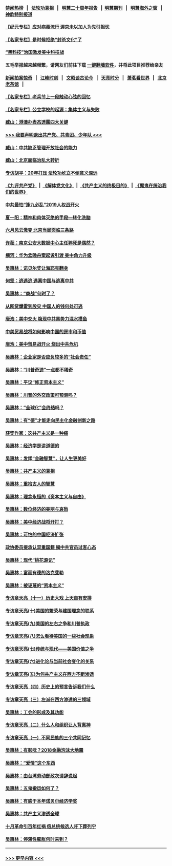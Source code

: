 #### [禁闻热榜](热点新闻.md?=0)  &nbsp;&nbsp;|&nbsp;&nbsp; [法轮功真相](https://github.com/gfw-breaker/truth/blob/master/README.md?=0) &nbsp;&nbsp;|&nbsp;&nbsp; [明慧二十周年报告](https://github.com/gfw-breaker/mh-reports/blob/master/README.md?=0) &nbsp;&nbsp;|&nbsp;&nbsp;[明慧期刊](https://github.com/gfw-breaker/mh-qikan) &nbsp;&nbsp;|&nbsp;&nbsp; [明慧海外之窗](https://github.com/gfw-breaker/mh-news/blob/master/README.md?=0) &nbsp;&nbsp;|&nbsp;&nbsp; [神韵特别报道](https://github.com/gfw-breaker/mh-news/blob/master/shenyun.md?=0)
#### [【纪元专栏】应对病毒流行 渥京未以加人为先引担忧](../pages/nsc423/n11875714.md?t=02271231) 
#### [【名家专栏】是时候拒绝“封杀文化”了](../pages/nsc423/n11814093.md?t=02271231) 
#### [“黑科技”治国激发美中科技战](../pages/nsc423/n11638056.md?t=02271231) 
#### 五毛举报越来越频繁，请网友们前往下载 [一键翻墙软件](https://github.com/gfw-breaker/ssr-accounts)，并将此项目推荐给亲友
#### [新闻拍案惊奇](https://github.com/gfw-breaker/banned-news/blob/master/pages/link4.md) &nbsp;&nbsp;|&nbsp;&nbsp; [江峰时刻](https://github.com/gfw-breaker/banned-news/blob/master/pages/link4.md) &nbsp;&nbsp;|&nbsp;&nbsp; [文昭谈古论今](https://github.com/gfw-breaker/banned-news/blob/master/pages/link4.md) &nbsp;&nbsp;|&nbsp;&nbsp; [天亮时分](https://github.com/gfw-breaker/banned-news/blob/master/pages/link4.md) &nbsp;&nbsp;|&nbsp;&nbsp; [萧茗看世界](https://github.com/gfw-breaker/banned-news/blob/master/pages/link4.md) &nbsp;&nbsp;|&nbsp;&nbsp; [北京老茶馆](https://github.com/gfw-breaker/banned-news/blob/master/pages/link4.md) &nbsp;&nbsp;|&nbsp;&nbsp; 
#### [【名家专栏】老兵节上一段触动心弦的回忆](../pages/nsc423/n11646016.md?t=02271231) 
#### [【名家专栏】公立学校的起源：集体主义与失败](../pages/nsc423/n11601833.md?t=02271231) 
#### [臧山：港澳办表态透露四大关键](../pages/nsc423/n11421628.md?t=02271231) 
#### [>>> 我要声明退出共产党、共青团、少年队 <<<](https://github.com/begood0513/goodnews/blob/master/quit/letter.md) 
#### [臧山：中共缺乏管理开放社会的能力](../pages/nsc423/n11407457.md?t=02271231) 
#### [臧山：北京面临治乱大转折](../pages/nsc423/n11406895.md?t=02271231) 
#### [专访胡平：20年打压 法轮功屹立不倒意义深远](../pages/nsc423/n11398800.md?t=02271231) 
#### [《九评共产党》](https://github.com/begood0513/9ping.md/blob/master/README.md) &nbsp;|&nbsp; [《解体党文化》](../../../../jtdwh.md/blob/master/README.md)  &nbsp;|&nbsp; [《共产主义的终极目的》](../../../../gczydzjmd.md/blob/master/README.md) &nbsp;|&nbsp; [《魔鬼在统治我们的世界》](../../../../mgztzwmdsj.md/blob/master/README.md) 
#### [中共最怕“逢九必乱”2019人权战开火](../pages/nsc423/n11385248.md?t=02271231) 
#### [夏一阳：精神和肉体灭绝的手段—转化洗脑](../pages/nsc423/n11368250.md?t=02271231) 
#### [六月风云激变 北京当局面临三条路](../pages/nsc423/n11313668.md?t=02271231) 
#### [许茹：南京公安大数据中心主任猝死是偶然？](../pages/nsc423/n11064744.md?t=02271231) 
#### [横河：华为孟晚舟案起诉引渡 美中角力升级](../pages/nsc423/n11027230.md?t=02271231) 
#### [吴惠林：诺贝尔奖让海耶克翻身](../pages/nsc423/n10890049.md?t=02271231) 
#### [何坚：逃逃逃 逃离中国与逃离中共](../pages/nsc423/n10592891.md?t=02271231) 
#### [吴惠林：“商战”何时了？](../pages/nsc423/n10573558.md?t=02271231) 
#### [从网贷爆雷到股灾 中国人的钱何处可逃](../pages/nsc423/n10572800.md?t=02271231) 
#### [唐浩：美中交火 隐现中共黑势力混水摸鱼](../pages/nsc423/n10544040.md?t=02271231) 
#### [中美贸易战将如何影响中国的房市和币值](../pages/nsc423/n10543697.md?t=02271231) 
#### [唐浩：美中贸易战开火 烧出中共危机](../pages/nsc423/n10540126.md?t=02271231) 
#### [吴惠林：企业家是否应负较多的“社会责任”](../pages/nsc423/n10535022.md?t=02271231) 
#### [吴惠林：“川普奇迹”一点都不稀奇](../pages/nsc423/n10512808.md?t=02271231) 
#### [吴惠林：平议“修正资本主义”](../pages/nsc423/n10495724.md?t=02271231) 
#### [吴惠林：川普的外交政策可预测吗？](../pages/nsc423/n10462387.md?t=02271231) 
#### [吴惠林：“全球化”会终结吗？](../pages/nsc423/n10452838.md?t=02271231) 
#### [吴惠林：有“德”才能走向民主化金融创新之路](../pages/nsc423/n10432292.md?t=02271231) 
#### [获奖作家：这共产主义是一种癌](../pages/nsc423/n10431541.md?t=02271231) 
#### [吴惠林：经济学是讲道德的](../pages/nsc423/n10398014.md?t=02271231) 
#### [吴惠林：发挥“金融智慧”，让人生更美好](../pages/nsc423/n10375019.md?t=02271231) 
#### [吴惠林：共产主义的真相](../pages/nsc423/n10351394.md?t=02271231) 
#### [吴惠林：重拾古人的智慧](../pages/nsc423/n10337691.md?t=02271231) 
#### [吴惠林：理念永恒的《资本主义与自由》](../pages/nsc423/n10316274.md?t=02271231) 
#### [吴惠林：数位经济的美丽与哀愁](../pages/nsc423/n10292946.md?t=02271231) 
#### [吴惠林：美中经济战将开打？](../pages/nsc423/n10258825.md?t=02271231) 
#### [吴惠林：可怕的中国经济扩张](../pages/nsc423/n10219147.md?t=02271231) 
#### [政协委员提承认双重国籍 揭中共官员过客心态](../pages/nsc423/n10208809.md?t=02271231) 
#### [吴惠林：现代“桃花源记”](../pages/nsc423/n10185234.md?t=02271231) 
#### [吴惠林：富而有德的洛克斐勒](../pages/nsc423/n10142264.md?t=02271231) 
#### [吴惠林：被诬蔑的“资本主义”](../pages/nsc423/n10124816.md?t=02271231) 
#### [专访章天亮（十一）历史大戏 上天自有安排](../pages/nsc423/n10094905.md?t=02271231) 
#### [专访章天亮(十)美国的繁荣与建国理念的联系](../pages/nsc423/n10094899.md?t=02271231) 
#### [专访章天亮(九)美国的左右之争和川普执政](../pages/nsc423/n10094889.md?t=02271231) 
#### [专访章天亮(八)怎么看待美国的一些社会现象](../pages/nsc423/n10094857.md?t=02271231) 
#### [专访章天亮(七)传统与现代——美国价值之争](../pages/nsc423/n10093140.md?t=02271231) 
#### [专访章天亮(六)进化论与当前社会变化的关系](../pages/nsc423/n10092036.md?t=02271231) 
#### [专访章天亮(五)为何共产主义在西方不断渗透](../pages/nsc423/n10083620.md?t=02271231) 
#### [专访章天亮（四）历史上的预言告诉我们什么](../pages/nsc423/n10083606.md?t=02271231) 
#### [专访章天亮（三）左派在西方渗透的三领域](../pages/nsc423/n10081115.md?t=02271231) 
#### [吴惠林：工会的形成及其功能](../pages/nsc423/n10080633.md?t=02271231) 
#### [专访章天亮（二）什么人和组织让人背离神](../pages/nsc423/n10076637.md?t=02271231) 
#### [专访章天亮（一）不同民族的三个共同记忆](../pages/nsc423/n10074188.md?t=02271231) 
#### [吴惠林：有影呒？2018金融泡沫大地震](../pages/nsc423/n10040534.md?t=02271231) 
#### [吴惠林：“爱情”这个东西](../pages/nsc423/n10019423.md?t=02271231) 
#### [吴惠林：由台湾劳动部政次请辞说起](../pages/nsc423/n9979679.md?t=02271231) 
#### [吴惠林：五鬼搬运如何了？](../pages/nsc423/n9925338.md?t=02271231) 
#### [吴惠林：有感于本年诺贝尔经济学奖](../pages/nsc423/n9871883.md?t=02271231) 
#### [吴惠林：共产主义渗透全球](../pages/nsc423/n9812748.md?t=02271231) 
#### [十月革命引百年红祸 俄总统候选人吁下葬列宁](../pages/nsc423/n9810182.md?t=02271231) 
#### [吴惠林：停滞性膨胀何时来到？](../pages/nsc423/n9764136.md?t=02271231) 

----
#### [ >>> 更早内容 <<< ](../indexes/nsc423-earlier.md)
